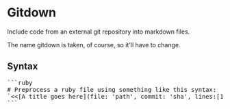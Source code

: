 Gitdown
=======

Include code from an external git repository into markdown files.

The name gitdown is taken, of course, so it'll have to change.

Syntax
------

<pre>
```ruby
# Preprocess a ruby file using something like this syntax:
`<<[A title goes here](file: 'path', commit: 'sha', lines:[1,5-10])`
```
</pre>
